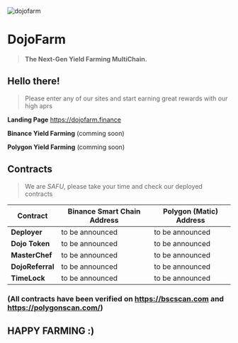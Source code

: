 
![dojofarm](https://dojofarm.finance/images/dojo-farm-social.jpg)
# DojoFarm
> **The Next-Gen  Yield Farming  MultiChain.**

## Hello there!

> Please enter any of our sites and start earning great rewards with our high aprs

**Landing Page** 
		https://dojofarm.finance

**Binance Yield Farming**
		(comming soon)

**Polygon Yield Farming**
		(comming soon)
	

## Contracts

> We are *SAFU*, please take your time and check our deployed contracts

| Contract   	| Binance Smart Chain  Address                      	| Polygon (Matic)    Address                        	|
|--------------	|--------------------------------------------	|--------------------------------------------	|
| **Deployer**     	| to be announced 	| to be announced 	|
| **Dojo Token**   	| to be announced   | to be announced 	|
| **MasterChef**   	| to be announced 	| to be announced 	|
| **DojoReferral** 	| to be announced 	| to be announced 	|
| **TimeLock**     	| to be announced 	| to be announced 	|

### (All contracts have been verified on https://bscscan.com and https://polygonscan.com/)



## HAPPY FARMING :)